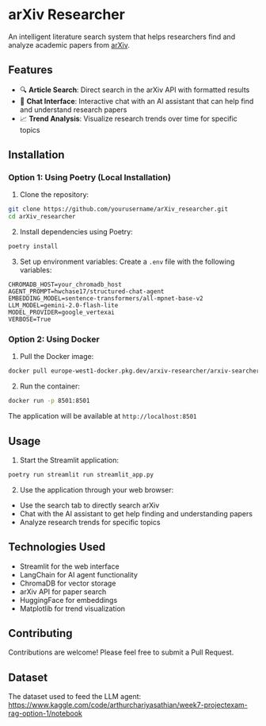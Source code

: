# arXiv Researcher

An intelligent literature search system that helps researchers find and analyze academic papers from [arXiv](https://arxiv.org/).

## Features

- 🔍 **Article Search**: Direct search in the arXiv API with formatted results
- 💬 **Chat Interface**: Interactive chat with an AI assistant that can help find and understand research papers
- 📈 **Trend Analysis**: Visualize research trends over time for specific topics

## Installation


### Option 1: Using Poetry (Local Installation)

1. Clone the repository:
```bash
git clone https://github.com/yourusername/arXiv_researcher.git
cd arXiv_researcher
```

2. Install dependencies using Poetry:
```bash
poetry install
```

3. Set up environment variables:
Create a `.env` file with the following variables:
```
CHROMADB_HOST=your_chromadb_host
AGENT_PROMPT=hwchase17/structured-chat-agent
EMBEDDING_MODEL=sentence-transformers/all-mpnet-base-v2
LLM_MODEL=gemini-2.0-flash-lite
MODEL_PROVIDER=google_vertexai
VERBOSE=True
```

### Option 2: Using Docker

1. Pull the Docker image:
```bash
docker pull europe-west1-docker.pkg.dev/arxiv-researcher/arxiv-searcher/arxiv-app:latest 
```

2. Run the container:
```bash
docker run -p 8501:8501 
```

The application will be available at `http://localhost:8501`

## Usage

1. Start the Streamlit application:
```bash
poetry run streamlit run streamlit_app.py
```

2. Use the application through your web browser:
- Use the search tab to directly search arXiv
- Chat with the AI assistant to get help finding and understanding papers
- Analyze research trends for specific topics

## Technologies Used

- Streamlit for the web interface
- LangChain for AI agent functionality
- ChromaDB for vector storage
- arXiv API for paper search
- HuggingFace for embeddings
- Matplotlib for trend visualization

## Contributing

Contributions are welcome! Please feel free to submit a Pull Request.


## Dataset
The dataset used to feed the LLM agent: https://www.kaggle.com/code/arthurchariyasathian/week7-projectexam-rag-option-1/notebook



